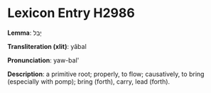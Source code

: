 # Lexicon Entry H2986

**Lemma**: יָבַל

**Transliteration (xlit)**: yâbal

**Pronunciation**: yaw-bal'

**Description**:
a primitive root; properly, to flow; causatively, to bring (especially with pomp); bring (forth), carry, lead (forth).
